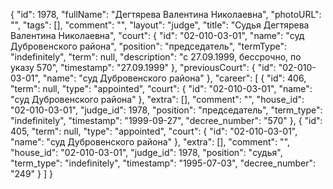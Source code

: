 {
    "id": 1978,
    "fullName": "Дегтярева Валентина Николаевна",
    "photoURL": "",
    "tags": [],
    "comment": "",
    "layout": "judge",
    "title": "Судья Дегтярева Валентина Николаевна",
    "court": {
        "id": "02-010-03-01",
        "name": "суд Дубровенского района",
        "position": "председатель",
        "termType": "indefinitely",
        "term": null,
        "description": "c 27.09.1999, бессрочно, по указу 570",
        "timestamp": "27.09.1999"
    },
    "previousCourt": {
        "id": "02-010-03-01",
        "name": "суд Дубровенского района"
    },
    "career": [
        {
            "id": 406,
            "term": null,
            "type": "appointed",
            "court": {
                "id": "02-010-03-01",
                "name": "суд Дубровенского района"
            },
            "extra": [],
            "comment": "",
            "house_id": "02-010-03-01",
            "judge_id": 1978,
            "position": "председатель",
            "term_type": "indefinitely",
            "timestamp": "1999-09-27",
            "decree_number": "570"
        },
        {
            "id": 405,
            "term": null,
            "type": "appointed",
            "court": {
                "id": "02-010-03-01",
                "name": "суд Дубровенского района"
            },
            "extra": [],
            "comment": "",
            "house_id": "02-010-03-01",
            "judge_id": 1978,
            "position": "судья",
            "term_type": "indefinitely",
            "timestamp": "1995-07-03",
            "decree_number": "249"
        }
    ]
}
